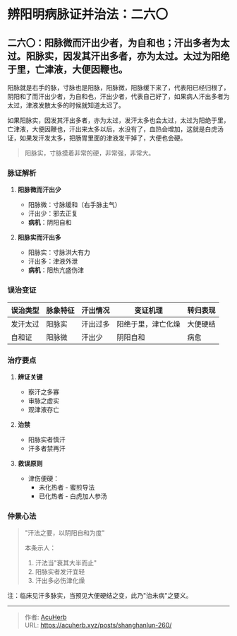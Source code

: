# 辨阳明病脉证并治法：二六〇


## 二六〇：阳脉微而汗出少者，为自和也；汗出多者为太过。阳脉实，因发其汗出多者，亦为太过。太过为阳绝于里，亡津液，大便因鞭也。

<!--more-->

阳脉就是右手的脉，寸脉也是阳脉，阳脉微，阳脉缓下来了，代表阳已经归根了，阴阳和了而汗出少者，为自和也，汗出少者，代表自己好了，如果病人汗出多者为太过，津液发散太多的时候就知道太迟了。

如果阳脉实，因发其汗出多者，亦为太过，发汗太多也会太过，太过为阳绝于里，亡津液，大便因鞭也，汗出来太多以后，水没有了，血热会增加，这就是白虎汤证，如果发汗发太多，把肠胃里面的津液发干掉了，大便也会硬。

> 阳脉实，寸脉摸着非常的硬，非常强，非常大。

### 脉证解析
1. **阳脉微而汗出少**
   - 阳脉微：寸脉缓和（右手脉主气）
   - 汗出少：邪去正复
   - **病机**：阴阳自和

2. **阳脉实而汗出多**
   - 阳脉实：寸脉洪大有力
   - 汗出多：津液外泄
   - **病机**：阳热亢盛伤津

### 误治变证
| **误治类型** | **脉象特征** | **汗出情况** | **变证机理**         | **转归表现**       |
|--------------|--------------|--------------|----------------------|--------------------|
| 发汗太过     | 阳脉实       | 汗出过多     | 阳绝于里，津亡化燥   | 大便硬结           |
| 自和证       | 阳脉微       | 汗出少       | 阴阳自和             | 病愈               |

### 治疗要点
1. **辨证关键**
   - 察汗之多寡
   - 审脉之虚实
   - 观津液存亡

2. **治禁**
   - 阳脉实者慎汗
   - 汗多者禁再汗

3. **救误原则**
   - 津伤便硬：
     - 未化热者 - 蜜煎导法
     - 已化热者 - 白虎加人参汤

### 仲景心法
> "汗法之要，以阴阳自和为度"
> 
> 本条示人：
> 1. 汗法当"衰其大半而止"
> 2. 阳脉实者发汗宜轻
> 3. 汗出多必伤津化燥

注：临床见汗多脉实，当预见大便硬结之变，此乃"治未病"之要义。

---

> 作者: [AcuHerb](https://acuherb.xyz)  
> URL: https://acuherb.xyz/posts/shanghanlun-260/  

